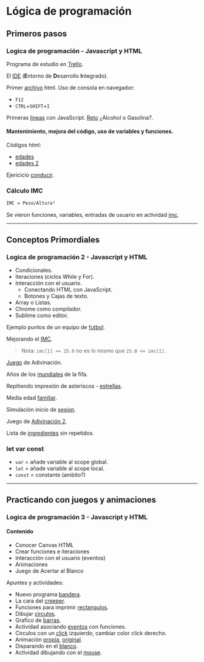 # Lógica de programación

## Primeros pasos

### Logica de programación - Javascript y HTML

Programa de estudio en [Trello](https://trello.com/b/Z9BHb0fn/g5-formaci%C3%B3n-principiante-en-programaci%C3%B3n).

El [IDE](https://www.aluracursos.com/blog/aprenda-todo-sobre-el-ide-entorno-de-desarrollo-integrado)
(**E**ntorno de **D**esarrollo **I**ntegrado).

Primer [archivo](./logica_de_programacion_1-2/primer_test.html) html.
Uso de consola en navegador:
- `F12`
- `CTRL`+`SHIFT`+`I`

Primeras [lineas](./logica_de_programacion_1-2/programa.html) con JavaScript.
[Reto](./logica_de_programacion_1-2/calculo_consumo.html) ¿Alcohol o Gasolina?.

#### Mantenimiento, mejora del código, uso de variables y funciones.

Códigos html:

- [edades](./logica_de_programacion_1-2/calculo_diff_edades.html)
- [edades 2](./logica_de_programacion_1-2/imprimir_edades2.html)

Ejericicio [conducir](./logica_de_programacion_1-2/conducir.html).

### Cálculo IMC

```txt
IMC = Peso/Altura²
```

Se vieron funciones, variables, entradas de usuario en actividad
[imc](./logica_de_programacion_1-2/indice_masa_corporal.html).

----

## Conceptos Primordiales

### Logica de programación 2 - Javascript y HTML

- Condicionales.
- Iteraciones (ciclos While y For).
- Interacción con el usuario.
    - Conectando HTML con JavaScript.
    - Botones y Cajas de texto.
- Array o Listas.
- Chrome como compilador.
- Sublime como editor.

Ejemplo puntos de un equipo de [futbol](./logica_de_programacion_1-2/futbol.html).

Mejorando el [IMC](./logica_de_programacion_1-2/imc2.html).
> Nota: `imc[1] >= 25.0` no es lo mismo que `25.0 <= imc[1]`.

[Juego](./logica_de_programacion_1-2/juego_adivinacion.html) de Adivinación.

Años de los [mundiales](./logica_de_programacion_1-2/ano_mundial_fifa.html) de la fifa.

Repitiendo impresión de asteriscos - [estrellas](./logica_de_programacion_1-2/estrellas.html).

Media edad [familiar](./logica_de_programacion_1-2/media_edad_familiar.html).

Simulación inicio de [sesion](./logica_de_programacion_1-2/simulacion_inicio_sesion.html).

Juego de [Adivinación 2](./logica_de_programacion_1-2/juego_adivinacion_2.html).

Lista de [ingredientes](./logica_de_programacion_1-2/recetas_armando.html) sin repetidos.

### let var const

- `var` = añade variable al scope global.
- `let` = añade variable al scope local.
- `const` = constante (ambito?)

----

## Practicando con juegos y animaciones

### Logica de programación 3 - Javascript y HTML

#### Contenido

- Conocer Canvas HTML
- Crear funciones e iteraciones
- Interacción con el usuario (eventos)
- Animaciones
- Juego de Acertar al Blanco

Apuntes y actividades:

- Nuevo programa [bandera](./logica_de_programacion_3/programa.html).
- La cara del [creeper](./logica_de_programacion_3/creeper.html).
- Funciones para imprimir [rectangulos](./logica_de_programacion_3/programa3.html).
- Dibujar [circulos](./logica_de_programacion_3/dibujar_circulo.html).
- Grafico de [barras](./logica_de_programacion_3/grafico_barras.html).
- Actividad asociando [eventos](./logica_de_programacion_3/act_asociar_eventos_y_funcs.html)
con funciones.
- Circulos con un [click](./logica_de_programacion_3/programa4.html) izquierdo,
cambiar color click derecho.
- Animación [propia](./logica_de_programacion_3/programa5.html),
[original](./logica_de_programacion_3/programa5_instructor.html).
- Disparando en el [blanco](./logica_de_programacion_3/programa6.html).
- Actividad dibujando con el [mouse](./logica_de_programacion_3/dibujando_mouse.html).

